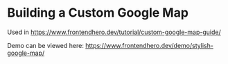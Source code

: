 # Building a Custom Google Map

Used in https://www.frontendhero.dev/tutorial/custom-google-map-guide/

Demo can be viewed here: https://www.frontendhero.dev/demo/stylish-google-map/
